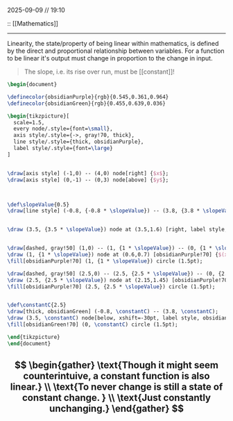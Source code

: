 2025-09-09 // 19:10

:: [[Mathematics]]

---

Linearity, the state/property of being linear within mathematics, is defined by the direct and proportional relationship between variables. For a function to be linear it's output must change in proportion to the change in input. 

>The slope, i.e. its rise over run, must be [[constant]]!

```tikz
\begin{document}

\definecolor{obsidianPurple}{rgb}{0.545,0.361,0.964}
\definecolor{obsidianGreen}{rgb}{0.455,0.639,0.036}

\begin{tikzpicture}[
  scale=1.5,
  every node/.style={font=\small},
  axis style/.style={->, gray!70, thick},
  line style/.style={thick, obsidianPurple},
  label style/.style={font=\large}
]


\draw[axis style] (-1,0) -- (4,0) node[right] {$x$};
\draw[axis style] (0,-1) -- (0,3) node[above] {$y$};



\def\slopeValue{0.5}
\draw[line style] (-0.8, {-0.8 * \slopeValue}) -- (3.8, {3.8 * \slopeValue});


\draw (3.5, {3.5 * \slopeValue}) node at (3.5,1.6) [right, label style, obsidianPurple!70] {$y = mx$};


\draw[dashed, gray!50] (1,0) -- (1, {1 * \slopeValue}) -- (0, {1 * \slopeValue});
\draw (1, {1 * \slopeValue}) node at (0.6,0.7) [obsidianPurple!70] {$(x_1, y_1)$};
\fill[obsidianPurple!70] (1, {1 * \slopeValue}) circle (1.5pt);

\draw[dashed, gray!50] (2.5,0) -- (2.5, {2.5 * \slopeValue}) -- (0, {2.5 * \slopeValue});
\draw (2.5, {2.5 * \slopeValue}) node at (2.15,1.45) [obsidianPurple!70] {$(x_2, y_2)$};
\fill[obsidianPurple!70] (2.5, {2.5 * \slopeValue}) circle (1.5pt);


\def\constantC{2.5} 
\draw[thick, obsidianGreen] (-0.8, \constantC) -- (3.8, \constantC);
\draw (3.5, \constantC) node[below, xshift=-30pt, label style, obsidianGreen!70] {$y = b$}; 
\fill[obsidianGreen!70] (0, \constantC) circle (1.5pt); 

\end{tikzpicture}
\end{document}
```
$$
\begin{gather}
\text{Though it might seem counterintuive, a constant function is also linear.} \\
\text{To never change is still a state of constant change. } \\
\text{Just constantly unchanging.}
\end{gather}
$$
---

